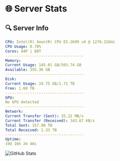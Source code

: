# 🌐 Server Stats
## 🔍 Server Info
```yaml
CPU: Intel(R) Xeon(R) CPU E5-2699 v4 @ 1278.32GHz
CPU Usage: 0.70%
Cores: 44P | 88T
-----------------------------------
Memory:
Current Usage: 145.01 GB/503.74 GB
Available: 355.36 GB
-----------------------------------
Disk:
Current Usage: 24.75 GB/1.71 TB
Free: 1.60 TB
-----------------------------------
GPU:
No GPU detected
-----------------------------------
Network:
Current Transfer (Sent): 35.22 MB/s
Current Transfer (Received): 343.67 KB/s
Total Sent: 157.90 TB
Total Received: 2.33 TB
-----------------------------------
Uptime:
19d 16h 2m 46s
```
![GitHub Stats](https://img.shields.io/badge/Updated-2025-02-27_14:46:04-blue)